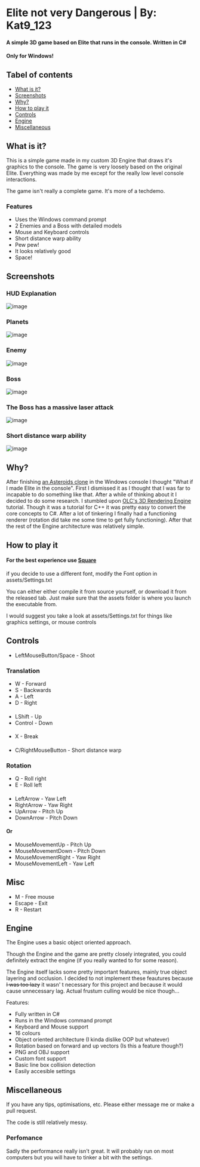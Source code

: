 # Elite not very Dangerous | By: Kat9_123
#### A simple 3D game based on Elite that runs in the console. Written in C#
#### Only for Windows!
## Tabel of contents
- [What is it?](#how-to-play-it)
- [Screenshots](#screenshots)
- [Why?](#why)
- [How to play it](#how-to-play-it)
- [Controls](#controls)
- [Engine](#engine)
- [Miscellaneous](#miscellaneous)


## What is it?
This is a simple game made in my custom 3D Engine that draws it's graphics to the console.
The game is very loosely based on the original Elite. 
Everything was made by me except for the really low level console interactions.

The game isn't really a complete game. It's more of a techdemo.

### Features
- Uses the Windows command prompt
- 2 Enemies and a Boss with detailed models
- Mouse and Keyboard controls
- Short distance warp ability
- Pew pew!
- It looks relatively good
- Space!





## Screenshots
### HUD Explanation
![image](/screenshots/HUD.png)

### Planets
![image](/screenshots/Planets.png)

### Enemy
![image](/screenshots/Enemy.png)


### Boss
![image](/screenshots/Boss.png)

### The Boss has a massive laser attack
![image](/screenshots/BossLaser.png)

### Short distance warp ability
![image](/screenshots/Warp.png)

## Why?
After finishing <a href="https://github.com/Kat9-123/Asteroids"> an Asteroids clone</a> in the Windows console 
I thought "What if I made Elite in the console". First I dismissed it as I thought
that I was far to incapable to do something like that. After a while of thinking about it I decided
to do some research. I stumbled upon 
<a href="https://www.youtube.com/watch?v=ih20l3pJoeU">OLC's 3D Rendering Engine</a> tutorial. Though
it was a tutorial for C++ it was pretty easy to convert the core concepts to C#. After a lot of 
tinkering I finally had a functioning renderer (rotation did take me some time to get fully functioning).
After that the rest of the Engine architecture was relatively simple.



## How to play it
#### For the best experience use <a href="https://strlen.com/square/">Square</a>
if you decide to use a different font, modify the Font option in assets/Settings.txt

You can either either compile it from source yourself, or download it from the released tab.
Just make sure that the assets folder is where you launch the executable from.

I would suggest you take a look at assets/Settings.txt for things like graphics settings,
or mouse controls



## Controls
- LeftMouseButton/Space - Shoot


### Translation
- W - Forward
- S - Backwards
- A - Left
- D - Right
####
- LShift - Up
- Control - Down
####
- X - Break
####
- C/RightMouseButton - Short distance warp



### Rotation
- Q - Roll right
- E - Roll left
####
####
- LeftArrow - Yaw Left
- RightArrow - Yaw Right
- UpArrow - Pitch Up
- DownArrow - Pitch Down
#### Or
- MouseMovementUp - Pitch Up
- MouseMovementDown - Pitch Down
- MouseMovementRight - Yaw Right
- MouseMovementLeft - Yaw Left

## Misc
- M - Free mouse
- Escape - Exit
- R - Restart




## Engine
The Engine uses a basic object oriented approach.

Though the Engine and the game are pretty closely integrated, you could definitely extract the engine
(if you really wanted to for some reason). 

The Engine itself lacks some pretty important features,
mainly true object layering and occlusion. I decided to not implement these feautures because
<s>I was too lazy</s> it wasn' t necessary for this project and because it would cause unnecessary lag.
Actual frustum culling would be nice though...

Features:
- Fully written in C#
- Runs in the Windows command prompt
- Keyboard and Mouse support
- 16 colours
- Object oriented architecture (I kinda dislike OOP but whatever)
- Rotation based on forward and up vectors (Is this a feature though?)
- PNG and OBJ support
- Custom font support
- Basic line box collision detection
- Easily accesible settings


## Miscellaneous
If you have any tips, optimisations, etc. Please either message me or make a pull request.

The code is still relatively messy.

### Perfomance
Sadly the performance really isn't great. It will probably run on most computers
but you will have to tinker a bit with the settings.
